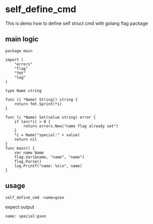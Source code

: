 # self_define_cmd

This is demo how to define self struct cmd with golang flag package

## main logic

```golang
package main

import (
	"errors"
	"flag"
	"fmt"
	"log"
)

type Name string

func (i *Name) String() string {
	return fmt.Sprint(*i)
}

func (i *Name) Set(value string) error {
	if len(*i) > 0 {
		return errors.New("name flag already set")
	}
	*i = Name("special:" + value)
	return nil
}
func main() {
	var name Name
	flag.Var(&name, "name", "name")
	flag.Parse()
	log.Printf("name: %s\n", name)
}
```

## usage

```shell
self_define_cmd -name=gson
```

expect output
```
name: special:gson
```